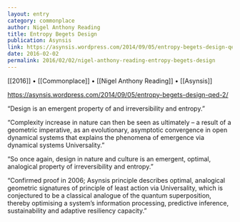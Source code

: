 ```yaml
---
layout: entry
category: commonplace
author: Nigel Anthony Reading
title: Entropy Begets Design
publication: Asynsis
link: https://asynsis.wordpress.com/2014/09/05/entropy-begets-design-qed-2/
date: 2016-02-02
permalink: 2016/02/02/nigel-anthony-reading-entropy-begets-design
---
```


[[2016]] • [[Commonplace]] • [[Nigel Anthony Reading]] • [[Asynsis]]

https://asynsis.wordpress.com/2014/09/05/entropy-begets-design-qed-2/

“Design is an emergent property of and irreversibility and entropy.”

“Complexity increase in nature can then be seen as ultimately – a result of a geometric imperative, as an evolutionary, asymptotic convergence in open dynamical systems that explains the phenomena of emergence via dynamical systems Universality.”

“So once again, design in nature and culture is an emergent, optimal, analogical property of irreversibility and entropy.”

“Confirmed proof in 2006; Asynsis principle describes optimal, analogical geometric signatures of principle of least action via Universality, which is conjectured to be a classical analogue of the quantum superposition, thereby optimising a system’s information processing, predictive inference, sustainability and adaptive resiliency capacity.”

